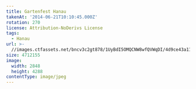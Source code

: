```yaml
---
title: Gartenfest Hanau
takenAt: '2014-06-21T10:10:45.000Z'
rotation: 270
license: Attribution-NoDerivs License
tags:
  - Hanau
url: >-
  //images.ctfassets.net/bncv3c2gt878/1UyBdI5OMQCNW8wfQVWqDI/4d9ce43a111e53f6905c49ec11667df3/gartenfest-hanau_14286426967_o
size: 4712155
image:
  width: 2848
  height: 4288
contentType: image/jpeg
---
```


